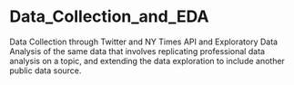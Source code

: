 # Data_Collection_and_EDA
Data Collection through Twitter and NY Times API and Exploratory Data Analysis of the same data that involves replicating professional data analysis on a topic, and extending the data exploration to include another public data source.

